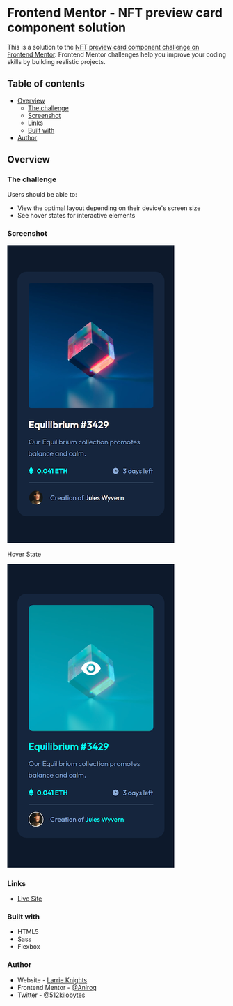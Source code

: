 # Frontend Mentor - NFT preview card component solution

This is a solution to the [NFT preview card component challenge on Frontend Mentor](https://www.frontendmentor.io/challenges/nft-preview-card-component-SbdUL_w0U). Frontend Mentor challenges help you improve your coding skills by building realistic projects. 

## Table of contents

- [Overview](#overview)
  - [The challenge](#the-challenge)
  - [Screenshot](#screenshot)
  - [Links](#links)
  - [Built with](#built-with)
- [Author](#author)

## Overview

### The challenge

Users should be able to:

- View the optimal layout depending on their device's screen size
- See hover states for interactive elements

### Screenshot

![](screenshot.png)

Hover State

![](screenshot-hover.png)

### Links

- [Live Site](https://anirog.github.io/fem-nft-preview-card-component)

### Built with

- HTML5
- Sass
- Flexbox

### Author

- Website - [Larrie Knights](https://larrieknights.com)
- Frontend Mentor - [@Anirog](https://www.frontendmentor.io/profile/Anirog)
- Twitter - [@512kilobytes](https://www.twitter.com/512kilobytes)

